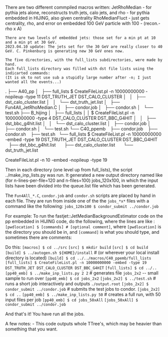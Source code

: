 There are two different commpiled macros written:
    JetRhoMedian - for pythia jets alone, reconstructs truth jets, calo jets, and rho
                 - for pythia embedded in HIJING, also given centrality
    RhoMedianFluct - just gets centrality, rho, and error on embedded 100 GeV particle with 100 - (recon.-rho x A)

    There are two levels of embedded jets: those set for a min pt at 10 and a min pt at 30 GeV.
    2023.04.10 update: The jets set for the 30 GeV are really closer to 40 GeV. C. Pinkenburg is generating new 30 GeV ones now.

    The five directories, with the full_lists subdirectories, were made by hand. 
    Each full_lists directory was filled with dst file lists using the indicarted commands:
    (It is ok to not use sub a stupidly large number after -n; I just wanted all the events...)
.
├── A40_pp
│   ├── full_lists
         $ CreateFileList.pl -n 10000000000 -nopileup -type 11 DST_TRUTH_JET DST_CALO_CLUSTER
│   │   ├── dst_calo_cluster.list
│   │   └── dst_truth_jet.list
│   ├── Fun4All_JetRhoMedian.C
│   ├── condor.job
│   ├── condor.sh
│   └── test.sh
├── B_hijing
│   ├── full_lists
│   │     $ CreateFileList.pl -n 10000000000 -type 4 DST_CALO_CLUSTER DST_BBC_G4HIT
│   │   ├── dst_bbc_g4hit.list
│   │   └── dst_calo_cluster.list
│   ├── condor.job
│   ├── condor.sh
│   └── test.sh
└── C40_ppemb
    ├── condor.job
    ├── condor.sh
    ├── test.sh
    └── full_lists
         $ CreateFileList.pl -n 10000000000 -embed -type 19 DST_TRUTH_JET DST_CALO_CLUSTER DST_BBC_G4HIT
        ├── dst_bbc_g4hit.list
        ├── dst_calo_cluster.list
        └── dst_truth_jet.list

 CreateFileList.pl -n 10 -embed -nopileup -type 19

 Then in each directory (one level up from full_lists), the script ../make_inp_lists.py <n-flines-per-file> <n-files> 
 was run. It generated a new output directory named like (for n-lines-per-file=120 and n-files=100) jobs_120x100,
 in which the input lists have been divided into the  queue.list file which has been generated.

 The `Fun4All_*.C`, `condor.job` and `condor.sh` scripts are placed by hand in each file. They are run from inside one of the
 the `jobs_*x*` files with a command like the following:
    `jobs_120x100 $ condor_submit ../condor.job`


For example: 
To run the fastjet::JetMedianBackgroundEstimator code on the pp embedded in HIJING code, do the following,
   where the lines are like :
   `[pwdlocation] $ [commands] # [optional comment]`,
   where `[pwdlocation]` is the directory you should be in, and `[command]` is what you should type,
   and sometimes there are comments:

   Do this:
   `[macros] $ cd ../src`
   `[src] $ mkdir build`
   `[src] $ cd build`
   `[build] $ ../autogen.sh ${HOME}/install` # (or wherever your local install directory is located)
   `[build] $ cd ../../macros/C40_ppemb/full_lists`
   `[full_lists] $ CreateFileList.pl -n 10000000000 -embed -type 19 DST_TRUTH_JET DST_CALO_CLUSTER DST_BBC_G4HIT`
   `[full_lists] $ cd ../..`
   `[pp40_emb] $ ../make_inp_lists.py 2 2` # generates file `jobs_2x2` -- small sample to run over
   `[pp40_emb] $ cd jobs_2x2`
   `[jobs_2x2] $ ../test.sh` # runs a short job interactively and outputs `./output.root`
   `[jobs_2x2] $ condor_submit ../condor.job` # submits the test jobs to condor.
   `[jobs_2x2] $ cd ..`
   `[pp40_emb] $ ../make_inp_lists.py 50` # creates a full run, with 50 input files per job
   `[pp40_emb] $ cd jobs_50xAll` 
   `[jobs_50xAll] $ condor_submit ../condor.job`

   And that's it! You have run all the jobs.

   A few notes:
    - This code outputs whole TTree's, which may be heavier than something that you want.
   
   
   

